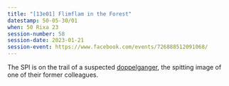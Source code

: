 ```yaml
---
title: "[13e01] Flimflam in the Forest"
datestamp: 50-05-30/01
when: 50 Rixa 23
session-number: 58
session-date: 2023-01-21
session-event: https://www.facebook.com/events/726888512091068/
---
```


The SPI is on the trail of a suspected [doppelganger](../creatures/changelings), the spitting image of one of their former colleagues.
